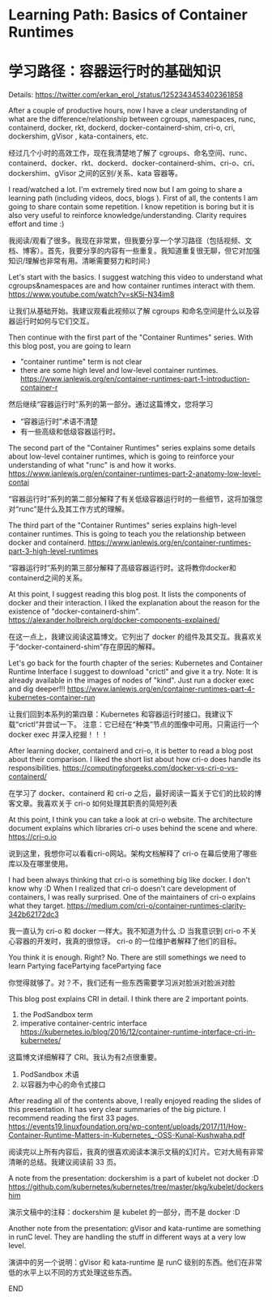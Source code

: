 # Learning Path: Basics of Container Runtimes

# 学习路径：容器运行时的基础知识

Details: https://twitter.com/erkan_erol_/status/1252343453402361858

After a couple of productive hours, now I have a clear understanding of what are the difference/relationship between cgroups, namespaces, runc, containerd, docker,  rkt, dockerd, docker-containerd-shim, cri-o, cri, dockershim, gVisor , kata-containers, etc.

经过几个小时的高效工作，现在我清楚地了解了 cgroups、命名空间、runc、containerd、docker、rkt、dockerd、docker-containerd-shim、cri-o、cri、dockershim、gVisor 之间的区别/关系、kata 容器等。

I read/watched a lot. I'm extremely tired now but I am going to share a learning path (including videos, docs, blogs ). First of all, the contents I am going to share contain some repetition. I know repetition is boring but it is also very useful to reinforce knowledge/understanding. Clarity requires effort and time :)

我阅读/观看了很多。我现在非常累，但我要分享一个学习路径（包括视频、文档、博客）。首先，我要分享的内容有一些重复。我知道重复很无聊，但它对加强知识/理解也非常有用。清晰需要努力和时间:)

Let's start with the basics.  I suggest watching this video to understand what cgroups&namespaces are and how container runtimes interact with them. https://www.youtube.com/watch?v=sK5i-N34im8

让我们从基础开始。我建议观看此视频以了解 cgroups 和命名空间是什么以及容器运行时如何与它们交互。

Then continue with the first part of the "Container Runtimes" series. With this blog post, you are going to learn
 - "container runtime" term is not clear
 - there are some high level and low-level container runtimes.
 https://www.ianlewis.org/en/container-runtimes-part-1-introduction-container-r

然后继续“容器运行时”系列的第一部分。通过这篇博文，您将学习
- “容器运行时”术语不清楚
- 有一些高级和低级容器运行时。

The second part of the "Container Runtimes" series explains some details about low-level container runtimes, which is going to reinforce your understanding of what "runc" is and how it works. https://www.ianlewis.org/en/container-runtimes-part-2-anatomy-low-level-contai

“容器运行时”系列的第二部分解释了有关低级容器运行时的一些细节，这将加强您对“runc”是什么及其工作方式的理解。

The third part of the "Container Runtimes" series explains high-level container runtimes. This is going to teach you the relationship between docker and containerd. https://www.ianlewis.org/en/container-runtimes-part-3-high-level-runtimes

“容器运行时”系列的第三部分解释了高级容器运行时。这将教你docker和containerd之间的关系。

At this point, I suggest reading this blog post. It lists the components of docker and their interaction.
 I liked the explanation about the reason for the existence of "docker-containerd-shim".
 https://alexander.holbreich.org/docker-components-explained/

在这一点上，我建议阅读这篇博文。它列出了 docker 的组件及其交互。我喜欢关于“docker-containerd-shim”存在原因的解释。

Let's go back for the fourth chapter of the series: Kubernetes and Container Runtime Interface
 I suggest to download "crictl" and give it a try.
 Note: It is already available in the images of nodes of "kind". Just run a docker exec and dig deeper!!!
 https://www.ianlewis.org/en/container-runtimes-part-4-kubernetes-container-run

让我们回到本系列的第四章：Kubernetes 和容器运行时接口。我建议下载“crictl”并尝试一下。
注意：它已经在“种类”节点的图像中可用。只需运行一个 docker exec 并深入挖掘！！！

After learning docker, containerd and cri-o, it is better to read a blog post about their comparison. I liked the short list about how cri-o does handle its responsibilities.
 https://computingforgeeks.com/docker-vs-cri-o-vs-containerd/

在学习了 docker、containerd 和 cri-o 之后，最好阅读一篇关于它们的比较的博客文章。我喜欢关于 cri-o 如何处理其职责的简短列表

At this point, I think you can take a look at cri-o website. The architecture document explains which libraries cri-o uses behind the scene and where. https://cri-o.io

说到这里，我想你可以看看cri-o网站。架构文档解释了 cri-o 在幕后使用了哪些库以及在哪里使用。

I had been always thinking that cri-o is something big like docker. I don't know why :D  When I realized that cri-o doesn't care development of containers, I was really surprised.
 One of the maintainers of cri-o explains what they target.
 https://medium.com/cri-o/container-runtimes-clarity-342b62172dc3

我一直认为 cri-o 和 docker 一样大。我不知道为什么 :D 当我意识到 cri-o 不关心容器的开发时，我真的很惊讶。
cri-o 的一位维护者解释了他们的目标。

You think it is enough. Right? No. There are still somethings we need to learn Partying facePartying facePartying face

你觉得就够了。对？不，我们还有一些东西需要学习派对脸派对脸派对脸

This blog post explains CRI in detail. I think there are 2 important points.
 1) the PodSandbox term
 2) imperative container-centric interface
 https://kubernetes.io/blog/2016/12/container-runtime-interface-cri-in-kubernetes/

这篇博文详细解释了 CRI。我认为有2点很重要。
1) PodSandbox 术语
2) 以容器为中心的命令式接口

After reading all of the contents above, I really enjoyed reading the slides of this presentation. It has very clear summaries of the big picture. I recommend reading the first 33 pages.
 https://events19.linuxfoundation.org/wp-content/uploads/2017/11/How-Container-Runtime-Matters-in-Kubernetes_-OSS-Kunal-Kushwaha.pdf

阅读完以上所有内容后，我真的很喜欢阅读本演示文稿的幻灯片。它对大局有非常清晰的总结。我建议阅读前 33 页。

A note from the presentation:  dockershim is a part of kubelet not docker :D
 https://github.com/kubernetes/kubernetes/tree/master/pkg/kubelet/dockershim

演示文稿中的注释：dockershim 是 kubelet 的一部分，而不是 docker :D

Another note from the presentation: gVisor and kata-runtime are something in runC level. They are handling the stuff in different ways at a very low level.

演讲中的另一个说明：gVisor 和 kata-runtime 是 runC 级别的东西。他们在非常低的水平上以不同的方式处理这些东西。

END